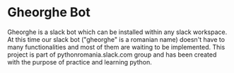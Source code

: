 

# Gheorghe Bot

Gheorghe is a slack bot which can be installed within any slack workspace. At this time our slack bot ("gheorghe" is a romanian name) doesn't have to many functionalities and most of them are waiting to be implemented. This project is part of pythonromania.slack.com group and has been created with the purpose of practice and learning python.
